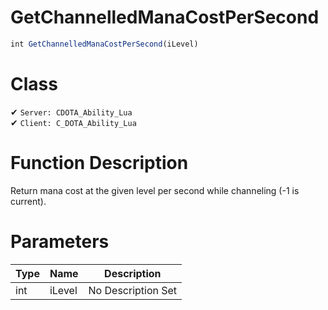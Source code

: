 # GetChannelledManaCostPerSecond
```js
int GetChannelledManaCostPerSecond(iLevel)
```
# Class
✔ `Server: CDOTA_Ability_Lua`  
✔ `Client: C_DOTA_Ability_Lua`  

# Function Description
Return mana cost at the given level per second while channeling (-1 is current).
# Parameters
Type|Name|Description
--|--|--
int|iLevel|No Description Set
